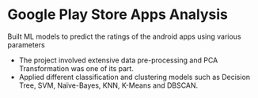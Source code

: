 # Google Play Store Apps Analysis
Built ML models to predict the ratings of the android apps using various parameters 
<ul>
  <li>The project involved extensive data pre-processing and PCA Transformation was one of its part.</li>
  <li>Applied different classification and clustering models such as Decision Tree, SVM, Naïve-Bayes, KNN, K-Means and DBSCAN.</li>
</ul>
